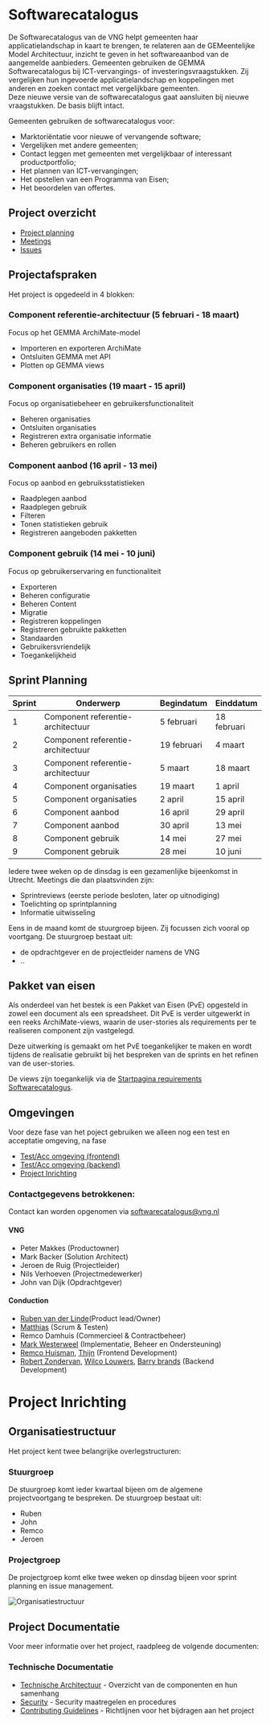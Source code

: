 # Softwarecatalogus
De Softwarecatalogus van de VNG helpt gemeenten haar applicatielandschap in kaart te brengen, te relateren aan de GEMeentelijke Model Architectuur, inzicht te geven in het softwareaanbod van de aangemelde aanbieders.
Gemeenten gebruiken de GEMMA Softwarecatalogus bij ICT-vervangings- of investeringsvraagstukken. Zij vergelijken hun ingevoerde applicatielandschap en koppelingen met anderen en zoeken contact met vergelijkbare gemeenten.  
Deze nieuwe versie van de softwarecatalogus gaat aansluiten bij nieuwe vraagstukken. De basis blijft intact. 

Gemeenten gebruiken de softwarecatalogus voor:

- Marktoriëntatie voor nieuwe of vervangende software;
- Vergelijken met andere gemeenten;
- Contact leggen met gemeenten met vergelijkbaar of interessant productportfolio;
- Het plannen van ICT-vervangingen;
- Het opstellen van een Programma van Eisen;
- Het beoordelen van offertes.

## Project overzicht
- [Project planning](https://github.com/orgs/OpenCatalogi/projects/4/views/1)
- [Meetings](https://github.com/VNG-Realisatie/softwarecatalogus/tree/main/meetings)
- [Issues](https://github.com/VNG-Realisatie/softwarecatalogus/issues)

## Projectafspraken
Het project is opgedeeld in 4 blokken:

### Component referentie-architectuur (5 februari - 18 maart)
Focus op het GEMMA ArchiMate-model
- Importeren en exporteren ArchiMate
- Ontsluiten GEMMA met API 
- Plotten op GEMMA views

### Component organisaties (19 maart - 15 april)
Focus op organisatiebeheer en gebruikersfunctionaliteit
- Beheren organisaties
- Ontsluiten organisaties  
- Registreren extra organisatie informatie
- Beheren gebruikers en rollen

### Component aanbod (16 april - 13 mei)
Focus op aanbod en gebruiksstatistieken
- Raadplegen aanbod
- Raadplegen gebruik
- Filteren
- Tonen statistieken gebruik
- Registreren aangeboden pakketten

### Component gebruik (14 mei - 10 juni)
Focus op gebruikerservaring en functionaliteit
- Exporteren
- Beheren configuratie
- Beheren Content
- Migratie
- Registreren koppelingen
- Registreren gebruikte pakketten
- Standaarden
- Gebruikersvriendelijk
- Toegankelijkheid

## Sprint Planning
| Sprint | Onderwerp | Begindatum | Einddatum |
|--------|-----------|------------|------------|
| 1 | Component referentie-architectuur | 5 februari | 18 februari |
| 2 | Component referentie-architectuur | 19 februari | 4 maart |
| 3 | Component referentie-architectuur | 5 maart | 18 maart |
| 4 | Component organisaties | 19 maart | 1 april |
| 5 | Component organisaties | 2 april | 15 april |
| 6 | Component aanbod | 16 april | 29 april |
| 7 | Component aanbod | 30 april | 13 mei |
| 8 | Component gebruik | 14 mei | 27 mei |
| 9 | Component gebruik | 28 mei | 10 juni |

Iedere twee weken op de dinsdag is een gezamenlijke bijeenkomst in Utrecht. Meetings die dan plaatsvinden zijn:
- Sprintreview​s (eerste periode besloten, later op uitnodiging)
- Toelichting op sprintplanning
- Informatie uitwisseling​

Eens in de maand komt de stuurgroep bijeen. Zij focussen zich vooral op voortgang.
De stuurgroep bestaat uit:
- de opdrachtgever en de projectleider namens de VNG
- ..​

## Pakket van eisen
Als onderdeel van het bestek is een Pakket van Eisen (PvE) opgesteld in zowel een document als een spreadsheet. Dit PvE is verder uitgewerkt in een reeks ArchiMate-views, waarin de user-stories als requirements per te realiseren component zijn vastgelegd.

Deze uitwerking is gemaakt om het PvE toegankelijker te maken en wordt tijdens de realisatie gebruikt bij het bespreken van de sprints en het refinen van de user-stories.

De views zijn toegankelijk via de [Startpagina requirements Softwarecatalogus](https://vng-realisatie.github.io/Over-GEMMA-Archi-repository/?view=id-59dac597ac234451bba4c8246e8c701e).

## Omgevingen
Voor deze fase van het poject gebruiken we alleen nog een test en acceptatie omgeving, na fase
* [Test/Acc omgeving (frontend)](https://vng.opencatalogi.nl/)
* [Test/Acc omgeving (backend)](vng.accept.commonground.nu)
* [Project Inrichting](https://github.com/VNG-Realisatie/softwarecatalogus/projects?query=is%3Aopen)

### Contactgegevens betrokkenen:

Contact kan worden opgenomen via softwarecatalogus@vng.nl

#### VNG
* Peter Makkes (Productowner)
* Mark Backer (Solution Architect)
* Jeroen de Ruig (Projectleider)
* Nils Verhoeven (Projectmedewerker)
* John van Dijk (Opdrachtgever)

#### Conduction
* [Ruben van der Linde](https://github.com/rubenvdlinde)(Product lead/Owner)
* [Matthias](https://github.com/matthiasoliveiro) (Scrum & Testen)
* Remco Damhuis (Commercieel & Contractbeheer)
* [Mark Westerweel](https://github.com/MWest2020) (Implementatie, Beheer en Ondersteuning)
* [Remco Huisman](https://github.com/remko48), [Thijn](https://github.com/SudoThijn) (Frontend Development)
* [Robert Zondervan](https://github.com/rjzondervan), [Wilco Louwers](https://github.com/WilcoLouwerse), [Barry brands](https://github.com/bbrands02) (Backend Development)

# Project Inrichting

## Organisatiestructuur

Het project kent twee belangrijke overlegstructuren:

### Stuurgroep
De stuurgroep komt ieder kwartaal bijeen om de algemene projectvoortgang te bespreken. De stuurgroep bestaat uit:
- Ruben
- John
- Remco
- Jeroen

### Projectgroep
De projectgroep komt elke twee weken op dinsdag bijeen voor sprint planning en issue management.

![Organisatiestructuur](docs/diagrams/organization.svg)

## Project Documentatie
Voor meer informatie over het project, raadpleeg de volgende documenten:

### Technische Documentatie
- [Technische Architectuur](docs/technical-architecture.md) - Overzicht van de componenten en hun samenhang
- [Security](docs/security.md) - Security maatregelen en procedures
- [Contributing Guidelines](CONTRIBUTING.md) - Richtlijnen voor het bijdragen aan het project
